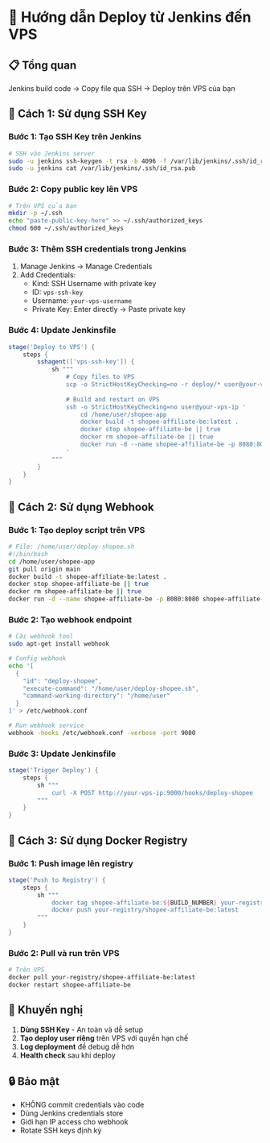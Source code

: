 # 🚀 Hướng dẫn Deploy từ Jenkins đến VPS

## 📋 Tổng quan
Jenkins build code → Copy file qua SSH → Deploy trên VPS của bạn

## 🔧 Cách 1: Sử dụng SSH Key

### Bước 1: Tạo SSH Key trên Jenkins
```bash
# SSH vào Jenkins server
sudo -u jenkins ssh-keygen -t rsa -b 4096 -f /var/lib/jenkins/.ssh/id_rsa -N ""
sudo -u jenkins cat /var/lib/jenkins/.ssh/id_rsa.pub
```

### Bước 2: Copy public key lên VPS
```bash
# Trên VPS của bạn
mkdir -p ~/.ssh
echo "paste-public-key-here" >> ~/.ssh/authorized_keys
chmod 600 ~/.ssh/authorized_keys
```

### Bước 3: Thêm SSH credentials trong Jenkins
1. Manage Jenkins → Manage Credentials
2. Add Credentials:
   - Kind: SSH Username with private key
   - ID: `vps-ssh-key`
   - Username: `your-vps-username`
   - Private Key: Enter directly → Paste private key

### Bước 4: Update Jenkinsfile
```groovy
stage('Deploy to VPS') {
    steps {
        sshagent(['vps-ssh-key']) {
            sh """
                # Copy files to VPS
                scp -o StrictHostKeyChecking=no -r deploy/* user@your-vps-ip:/home/user/shopee-app/
                
                # Build and restart on VPS
                ssh -o StrictHostKeyChecking=no user@your-vps-ip '
                    cd /home/user/shopee-app
                    docker build -t shopee-affiliate-be:latest .
                    docker stop shopee-affiliate-be || true
                    docker rm shopee-affiliate-be || true
                    docker run -d --name shopee-affiliate-be -p 8080:8080 shopee-affiliate-be:latest
                '
            """
        }
    }
}
```

## 🔧 Cách 2: Sử dụng Webhook

### Bước 1: Tạo deploy script trên VPS
```bash
# File: /home/user/deploy-shopee.sh
#!/bin/bash
cd /home/user/shopee-app
git pull origin main
docker build -t shopee-affiliate-be:latest .
docker stop shopee-affiliate-be || true
docker rm shopee-affiliate-be || true
docker run -d --name shopee-affiliate-be -p 8080:8080 shopee-affiliate-be:latest
```

### Bước 2: Tạo webhook endpoint
```bash
# Cài webhook tool
sudo apt-get install webhook

# Config webhook
echo '[
  {
    "id": "deploy-shopee",
    "execute-command": "/home/user/deploy-shopee.sh",
    "command-working-directory": "/home/user"
  }
]' > /etc/webhook.conf

# Run webhook service
webhook -hooks /etc/webhook.conf -verbose -port 9000
```

### Bước 3: Update Jenkinsfile
```groovy
stage('Trigger Deploy') {
    steps {
        sh """
            curl -X POST http://your-vps-ip:9000/hooks/deploy-shopee
        """
    }
}
```

## 🔧 Cách 3: Sử dụng Docker Registry

### Bước 1: Push image lên registry
```groovy
stage('Push to Registry') {
    steps {
        sh """
            docker tag shopee-affiliate-be:${BUILD_NUMBER} your-registry/shopee-affiliate-be:latest
            docker push your-registry/shopee-affiliate-be:latest
        """
    }
}
```

### Bước 2: Pull và run trên VPS
```bash
# Trên VPS
docker pull your-registry/shopee-affiliate-be:latest
docker restart shopee-affiliate-be
```

## 🎯 Khuyến nghị

1. **Dùng SSH Key** - An toàn và dễ setup
2. **Tạo deploy user riêng** trên VPS với quyền hạn chế
3. **Log deployment** để debug dễ hơn
4. **Health check** sau khi deploy

## 🔒 Bảo mật

- KHÔNG commit credentials vào code
- Dùng Jenkins credentials store
- Giới hạn IP access cho webhook
- Rotate SSH keys định kỳ